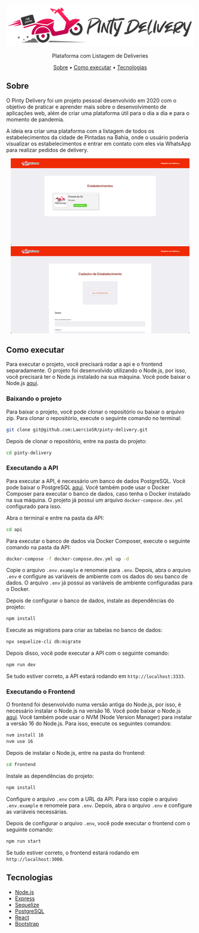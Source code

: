 <div align="center">
 <img src="./assets/marca.png">

 <p>Plataforma com Listagem de Deliveries</p>
</div>

<p align="center">
 <a href="#sobre">Sobre</a> •
 <a href="#como-executar">Como executar</a> •
 <a href="#tecnologias">Tecnologias</a>
</p>

## Sobre

O Pinty Delivery foi um projeto pessoal desenvolvido em 2020 com o objetivo de praticar e aprender mais sobre o desenvolvimento de aplicações web, além de criar uma plataforma útil para o dia a dia e para o momento de pandemia.

A ideia era criar uma plataforma com a listagem de todos os estabelecimentos da cidade de Pintadas na Bahia, onde o usuário poderia visualizar os estabelecimentos e entrar em contato com eles via WhatsApp para realizar pedidos de delivery.

<p align="center">
  <img src="./assets/screenshots/home.png" height="auto" width="480px" alt="Captura de Tela da Home" />
  <img src="./assets/screenshots/register.png" height="auto" width="480px" alt="Captura de Tela de Cadastro" />
</p>

## Como executar

Para executar o projeto, você precisará rodar a api e o frontend separadamente. O projeto foi desenvolvido utilizando o Node.js, por isso, você precisará ter o Node.js instalado na sua máquina. Você pode baixar o Node.js [aqui](https://nodejs.org/).

### Baixando o projeto

Para baixar o projeto, você pode clonar o repositório ou baixar o arquivo zip. Para clonar o repositório, execute o seguinte comando no terminal:

```bash
git clone git@github.com:LaercioSR/pinty-delivery.git
```

Depois de clonar o repositório, entre na pasta do projeto:

```bash
cd pinty-delivery
```

### Executando a API

Para executar a API, é necessário um banco de dados PostgreSQL. Você pode baixar o PostgreSQL [aqui](https://www.postgresql.org/download/). Você também pode usar o Docker Composer para executar o banco de dados, caso tenha o Docker instalado na sua máquina. O projeto já possui um arquivo `docker-compose.dev.yml` configurado para isso.

Abra o terminal e entre na pasta da API:

```bash
cd api
```

Para executar o banco de dados via Docker Composer, execute o seguinte comando na pasta da API:

```bash
docker-compose -f docker-compose.dev.yml up -d
```

Copie o arquivo `.env.example` e renomeie para `.env`. Depois, abra o arquivo `.env` e configure as variáveis de ambiente com os dados do seu banco de dados. O arquivo `.env` já possui as variáveis de ambiente configuradas para o Docker.

Depois de configurar o banco de dados, instale as dependências do projeto:

```bash
npm install
```

Execute as migrations para criar as tabelas no banco de dados:

```bash
npx sequelize-cli db:migrate
```

Depois disso, você pode executar a API com o seguinte comando:

```bash
npm run dev
```

Se tudo estiver correto, a API estará rodando em `http://localhost:3333`.

### Executando o Frontend

O frontend foi desenvolvido numa versão antiga do Node.js, por isso, é necessário instalar o Node.js na versão 16. Você pode baixar o Node.js [aqui](https://nodejs.org/). Você também pode usar o NVM (Node Version Manager) para instalar a versão 16 do Node.js. Para isso, execute os seguintes comandos:

```bash
nvm install 16
nvm use 16
```

Depois de instalar o Node.js, entre na pasta do frontend:

```bash
cd frontend
```

Instale as dependências do projeto:

```bash
npm install
```

Configure o arquivo `.env` com a URL da API. Para isso copie o arquivo `.env.example` e renomeie para `.env`. Depois, abra o arquivo `.env` e configure as variáveis necessárias.

Depois de configurar o arquivo `.env`, você pode executar o frontend com o seguinte comando:

```bash
npm run start
```

Se tudo estiver correto, o frontend estará rodando em `http://localhost:3000`.

## Tecnologias

- [Node.js](https://nodejs.org/)
- [Express](https://expressjs.com/)
- [Sequelize](https://sequelize.org/)
- [PostgreSQL](https://www.postgresql.org/)
- [React](https://reactjs.org/)
- [Bootstrap](https://getbootstrap.com/)
